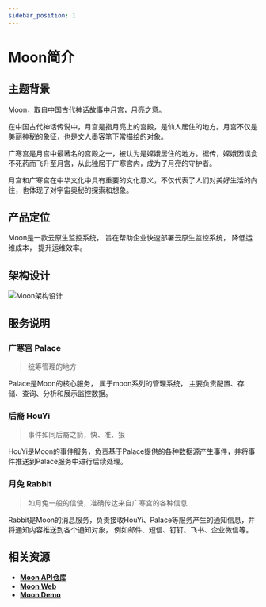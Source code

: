 ```yaml
---
sidebar_position: 1
---
```


# Moon简介

## 主题背景

Moon，取自中国古代神话故事中月宫，月亮之意。

在中国古代神话传说中，月宫是指月亮上的宫殿，是仙人居住的地方。月宫不仅是美丽神秘的象征，也是文人墨客笔下常描绘的对象。

广寒宫是月宫中最著名的宫殿之一，被认为是嫦娥居住的地方。据传，嫦娥因误食不死药而飞升至月宫，从此独居于广寒宫内，成为了月亮的守护者。

月宫和广寒宫在中华文化中具有重要的文化意义，不仅代表了人们对美好生活的向往，也体现了对宇宙奥秘的探索和想象。

## 产品定位

Moon是一款云原生监控系统， 旨在帮助企业快速部署云原生监控系统， 降低运维成本， 提升运维效率。

## 架构设计

![Moon架构设计](./img/architecture.png)

## 服务说明

### 广寒宫 Palace

> 统筹管理的地方

Palace是Moon的核心服务， 属于moon系列的管理系统， 主要负责配置、存储、查询、分析和展示监控数据。

### 后裔 HouYi

> 事件如同后裔之箭，快、准、狠

HouYi是Moon的事件服务，负责基于Palace提供的各种数据源产生事件，并将事件推送到Palace服务中进行后续处理。

### 月兔 Rabbit

> 如月兔一般的信使，准确传达来自广寒宫的各种信息

 Rabbit是Moon的消息服务，负责接收HouYi、Palace等服务产生的通知信息，并将通知内容推送到各个通知对象， 例如邮件、短信、钉钉、飞书、企业微信等。

## 相关资源

* **[Moon API仓库](https://github.com/aide-family/moon)**
* **[Moon Web](https://github.com/aide-family/moon-web)**
* **[Moon Demo](https://moon.aide-cloud.cn)**
